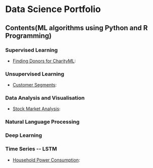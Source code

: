# Data Science Portfolio
## Contents(ML algorithms using Python and R Programming)
### Supervised Learning
* [Finding Donors for CharityML](https://github.com/bsk1504/ds_portfolio/blob/master/finding_donors_for_charity/finding_donors_for_charity.ipynb):

### Unsupervised Learning
* [Customer Segments](https://github.com/bsk1504/ds_portfolio/blob/master/segments_of_customer/customer_segment.ipynb):

### Data Analysis and Visualisation
* [Stock Market Analysis](https://github.com/bsk1504/ds_portfolio/blob/master/stock_market_analysis/Analysis_StockMarket.ipynb):

### Natural Language Processing

### Deep Learning

### Time Series -- LSTM
* [Household Power Consumption](https://github.com/bsk1504/ds_portfolio/blob/master/household_power_consumption/Multivariate_Multistep_TimeSeries_Forecasting_using_Stacked_LSTM_sequence_to_sequence_Autoencoder_in_Tensorflow_2.0_Keras.ipynb):
